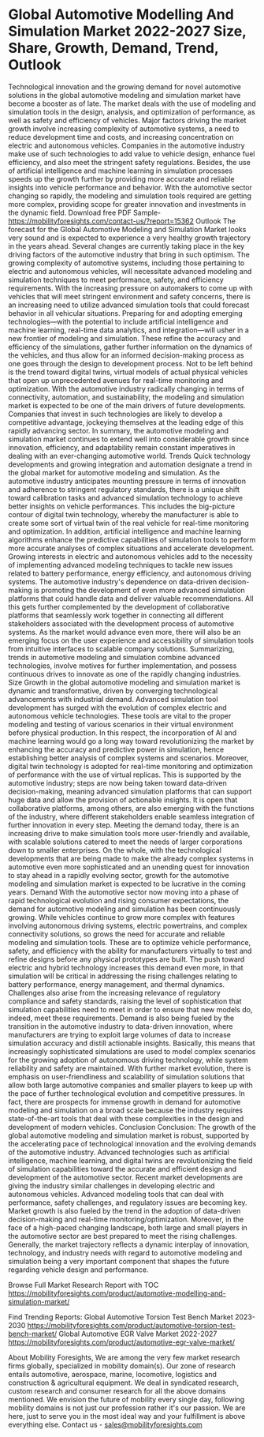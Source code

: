 # Global Automotive Modelling And Simulation Market 2022-2027 Size, Share, Growth, Demand, Trend, Outlook
 
Technological innovation and the growing demand for novel automotive solutions in the global automotive modeling and simulation market have become a booster as of late. The market deals with the use of modeling and simulation tools in the design, analysis, and optimization of performance, as well as safety and efficiency of vehicles. Major factors driving the market growth involve increasing complexity of automotive systems, a need to reduce development time and costs, and increasing concentration on electric and autonomous vehicles. Companies in the automotive industry make use of such technologies to add value to vehicle design, enhance fuel efficiency, and also meet the stringent safety regulations. Besides, the use of artificial intelligence and machine learning in simulation processes speeds up the growth further by providing more accurate and reliable insights into vehicle performance and behavior. With the automotive sector changing so rapidly, the modeling and simulation tools required are getting more complex, providing scope for greater innovation and investments in the dynamic field.
Download free PDF Sample- https://mobilityforesights.com/contact-us/?report=15362
Outlook
The forecast for the Global Automotive Modeling and Simulation Market looks very sound and is expected to experience a very healthy growth trajectory in the years ahead. Several changes are currently taking place in the key driving factors of the automotive industry that bring in such optimism. The growing complexity of automotive systems, including those pertaining to electric and autonomous vehicles, will necessitate advanced modeling and simulation techniques to meet performance, safety, and efficiency requirements. With the increasing pressure on automakers to come up with vehicles that will meet stringent environment and safety concerns, there is an increasing need to utilize advanced simulation tools that could forecast behavior in all vehicular situations. Preparing for and adopting emerging technologies—with the potential to include artificial intelligence and machine learning, real-time data analytics, and integration—will usher in a new frontier of modeling and simulation. These refine the accuracy and efficiency of the simulations, gather further information on the dynamics of the vehicles, and thus allow for an informed decision-making process as one goes through the design to development process. Not to be left behind is the trend toward digital twins, virtual models of actual physical vehicles that open up unprecedented avenues for real-time monitoring and optimization. With the automotive industry radically changing in terms of connectivity, automation, and sustainability, the modeling and simulation market is expected to be one of the main drivers of future developments. Companies that invest in such technologies are likely to develop a competitive advantage, jockeying themselves at the leading edge of this rapidly advancing sector. In summary, the automotive modeling and simulation market continues to extend well into considerable growth since innovation, efficiency, and adaptability remain constant imperatives in dealing with an ever-changing automotive world.
Trends
Quick technology developments and growing integration and automation designate a trend in the global market for automotive modeling and simulation. As the automotive industry anticipates mounting pressure in terms of innovation and adherence to stringent regulatory standards, there is a unique shift toward calibration tasks and advanced simulation technology to achieve better insights on vehicle performances. This includes the big-picture contour of digital twin technology, whereby the manufacturer is able to create some sort of virtual twin of the real vehicle for real-time monitoring and optimization. In addition, artificial intelligence and machine learning algorithms enhance the predictive capabilities of simulation tools to perform more accurate analyses of complex situations and accelerate development. Growing interests in electric and autonomous vehicles add to the necessity of implementing advanced modeling techniques to tackle new issues related to battery performance, energy efficiency, and autonomous driving systems. The automotive industry's dependence on data-driven decision-making is promoting the development of even more advanced simulation platforms that could handle data and deliver valuable recommendations. All this gets further complemented by the development of collaborative platforms that seamlessly work together in connecting all different stakeholders associated with the development process of automotive systems. As the market would advance even more, there will also be an emerging focus on the user experience and accessibility of simulation tools from intuitive interfaces to scalable company solutions. Summarizing, trends in automotive modeling and simulation combine advanced technologies, involve motives for further implementation, and possess continuous drives to innovate as one of the rapidly changing industries.
Size
Growth in the global automotive modeling and simulation market is dynamic and transformative, driven by converging technological advancements with industrial demand. Advanced simulation tool development has surged with the evolution of complex electric and autonomous vehicle technologies. These tools are vital to the proper modeling and testing of various scenarios in their virtual environment before physical production. In this respect, the incorporation of AI and machine learning would go a long way toward revolutionizing the market by enhancing the accuracy and predictive power in simulation, hence establishing better analysis of complex systems and scenarios. Moreover, digital twin technology is adopted for real-time monitoring and optimization of performance with the use of virtual replicas. This is supported by the automotive industry; steps are now being taken toward data-driven decision-making, meaning advanced simulation platforms that can support huge data and allow the provision of actionable insights. It is open that collaborative platforms, among others, are also emerging with the functions of the industry, where different stakeholders enable seamless integration of further innovation in every step. Meeting the demand today, there is an increasing drive to make simulation tools more user-friendly and available, with scalable solutions catered to meet the needs of larger corporations down to smaller enterprises. On the whole, with the technological developments that are being made to make the already complex systems in automotive even more sophisticated and an unending quest for innovation to stay ahead in a rapidly evolving sector, growth for the automotive modeling and simulation market is expected to be lucrative in the coming years.
Demand 
With the automotive sector now moving into a phase of rapid technological evolution and rising consumer expectations, the demand for automotive modeling and simulation has been continuously growing. While vehicles continue to grow more complex with features involving autonomous driving systems, electric powertrains, and complex connectivity solutions, so grows the need for accurate and reliable modeling and simulation tools. These are to optimize vehicle performance, safety, and efficiency with the ability for manufacturers virtually to test and refine designs before any physical prototypes are built. The push toward electric and hybrid technology increases this demand even more, in that simulation will be critical in addressing the rising challenges relating to battery performance, energy management, and thermal dynamics. Challenges also arise from the increasing relevance of regulatory compliance and safety standards, raising the level of sophistication that simulation capabilities need to meet in order to ensure that new models do, indeed, meet these requirements. Demand is also being fueled by the transition in the automotive industry to data-driven innovation, where manufacturers are trying to exploit large volumes of data to increase simulation accuracy and distill actionable insights. Basically, this means that increasingly sophisticated simulations are used to model complex scenarios for the growing adoption of autonomous driving technology, while system reliability and safety are maintained. With further market evolution, there is emphasis on user-friendliness and scalability of simulation solutions that allow both large automotive companies and smaller players to keep up with the pace of further technological evolution and competitive pressures. In fact, there are prospects for immense growth in demand for automotive modeling and simulation on a broad scale because the industry requires state-of-the-art tools that deal with these complexities in the design and development of modern vehicles.
Conclusion
Conclusion: The growth of the global automotive modeling and simulation market is robust, supported by the accelerating pace of technological innovation and the evolving demands of the automotive industry. Advanced technologies such as artificial intelligence, machine learning, and digital twins are revolutionizing the field of simulation capabilities toward the accurate and efficient design and development of the automotive sector. Recent market developments are giving the industry similar challenges in developing electric and autonomous vehicles. Advanced modeling tools that can deal with performance, safety challenges, and regulatory issues are becoming key. Market growth is also fueled by the trend in the adoption of data-driven decision-making and real-time monitoring/optimization. Moreover, in the face of a high-paced changing landscape, both large and small players in the automotive sector are best prepared to meet the rising challenges. Generally, the market trajectory reflects a dynamic interplay of innovation, technology, and industry needs with regard to automotive modeling and simulation being a very important component that shapes the future regarding vehicle design and performance.

Browse Full Market Research Report with TOC  https://mobilityforesights.com/product/automotive-modelling-and-simulation-market/

Find Trending Reports:
Global Automotive Torsion Test Bench Market 2023-2030
https://mobilityforesights.com/product/automotive-torsion-test-bench-market/
Global Automotive EGR Valve Market 2022-2027
https://mobilityforesights.com/product/automotive-egr-valve-market/

About Mobility Foresights,
We are among the very few market research firms globally, specialized in mobility domain(s). Our zone of research entails automotive, aerospace, marine, locomotive, logistics and construction & agricultural equipment. We deal in syndicated research, custom research and consumer research for all the above domains mentioned.
We envision the future of mobility every single day, following mobility domains is not just our profession rather it's our passion. We are here, just to serve you in the most ideal way and your fulfillment is above everything else. Contact us -  sales@mobilityforesights.com 

